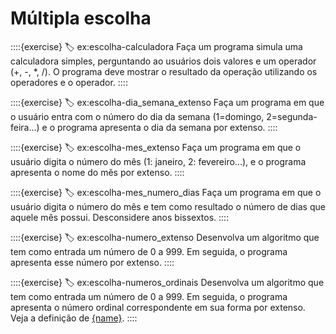 # Múltipla escolha

::::{exercise}
:label: ex:escolha-calculadora
Faça um programa simula uma calculadora simples, perguntando ao usuários dois valores e um operador (+, -, \*, /). O programa deve mostrar o resultado da operação utilizando os operadores e o operador.
::::

::::{exercise}
:label: ex:escolha-dia_semana_extenso
Faça um programa em que o usuário entra com o número do dia da semana (1=domingo, 2=segunda-feira...) e o programa apresenta o dia da semana por extenso.
::::

::::{exercise}
:label: ex:escolha-mes_extenso
Faça um programa em que o usuário digita o número do mês (1: janeiro, 2: fevereiro...), e o programa apresenta o nome do mês por extenso.
::::

::::{exercise}
:label: ex:escolha-mes_numero_dias
Faça um programa em que o usuário digita o número do mês e tem como resultado o número de dias que aquele mês possui. Desconsidere anos bissextos.
::::

::::{exercise}
:label: ex:escolha-numero_extenso
Desenvolva um algoritmo que tem como entrada um número de 0 a 999. Em seguida, o programa apresenta esse número por extenso. 
::::

::::{exercise}
:label: ex:escolha-numeros_ordinais
Desenvolva um algoritmo que tem como entrada um número de 0 a 999. Em seguida, o programa apresenta o número ordinal correspondente em sua forma por extenso. Veja a definição de [{name}](def:mat-numeros_ordinais).
::::

